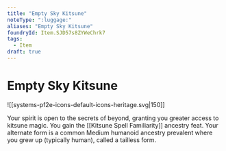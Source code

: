 ```yaml
---
title: "Empty Sky Kitsune"
noteType: ":luggage:"
aliases: "Empty Sky Kitsune"
foundryId: Item.SJD57s8ZYWeChrk7
tags:
  - Item
draft: true
---
```


# Empty Sky Kitsune
![[systems-pf2e-icons-default-icons-heritage.svg|150]]

Your spirit is open to the secrets of beyond, granting you greater access to kitsune magic. You gain the [[Kitsune Spell Familiarity]] ancestry feat. Your alternate form is a common Medium humanoid ancestry prevalent where you grew up (typically human), called a tailless form.
